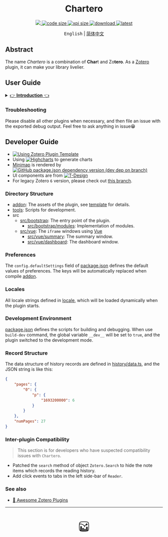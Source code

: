 <h1 align='center'>Chartero</h1>
<p align='center'>
    <a href="https://app.codacy.com/gh/volatile-static/Chartero/dashboard?utm_source=gh&utm_medium=referral&utm_content=&utm_campaign=Badge_grade">
        <img src="https://app.codacy.com/project/badge/Grade/e9a03b20fb90462180218819b41eb34d" />
    </a>
    <a href='../src/'>
        <img src='https://img.shields.io/github/languages/code-size/volatile-static/Chartero?logo=vuedotjs' alt='code size' />
    </a>
    <a href='https://github.com/volatile-static/Chartero/releases/latest/download/chartero.xpi'>
        <img src='https://img.shields.io/badge/dynamic/json?url=https%3A%2F%2Fapi.github.com%2Frepos%2Fvolatile-static%2FChartero%2Freleases%2Flatest&query=%24.assets%5B0%5D.size&suffix=%20Bytes&label=XPI&logo=Zotero&logoColor=%23CC2936' alt='xpi size' />
    </a>
    <a href='https://github.com/volatile-static/Chartero/releases'>
        <img src="https://img.shields.io/github/downloads/volatile-static/Chartero/total?logo=github" alt='download' />
    </a>
    <a href='https://github.com/volatile-static/Chartero/releases/latest/'>
        <img src="https://img.shields.io/github/downloads/volatile-static/Chartero/latest/total" alt='latest' />
    </a> 
</p>
<p align='center'>
    <kbd>English</kbd> | <a href='doc/readme.Md'>简体中文</a>
</p>

## Abstract

The name _Chartero_ is a combination of **Char**t and Zo**tero**. As a [Zotero](https://www.zotero.org/) plugin, it can make your library livelier.

## User Guide

<details>
<summary><u>👉 <b>Introduction</b> 👈</u></summary>

|                   Screenshots                   | Features                                                                                                                      |
| :---------------------------------------------: | :---------------------------------------------------------------------------------------------------------------------------- |
|      ![history recording](doc/record.jpg)       | The kernel of `Chartero`. It records page numbers and timestamps when you read.                                               |
|         ![open recent](doc/recent.png)          | In the main menu `File`, you can open the recently read documents.                                                            |
|            ![column](doc/column.png)            | In `items tree` of library view, you can add a column to show reading progress.                                               |
|         ![dashboard](doc/dashboard.jpg)         | Illustrates all information about a `top-level item`. Updating as soon as record changes when in a `Reader`.                  |
|           ![summary](doc/summary.jpg)           | Summary of two or more `items`. _Will not_ be loaded if the number of selected items is larger than you set in preferences.   |
|           ![minimap](doc/minimap.gif)           | Besides the scrollbar of `Reader`(PDF and ePub), gray scale blocks for read pages and color strips for annotations.           |
| ![images](doc/images.png) ![more](doc/more.png) | At the left side-bar of `Reader`, you can see all images in the current document. Click to navigate and double-click to copy. |

</details>

### Troubleshooting

Please disable all other plugins when necessary, and then file an issue with the exported debug output. Feel free to ask anything in issue😁

## Developer Guide

-   [![Using Zotero Plugin Template](https://img.shields.io/badge/Using-Zotero%20Plugin%20Template-blue?style=flat-square&logo=github)](https://github.com/windingwind/zotero-plugin-template)
-   Using [![Highcharts](https://img.shields.io/github/package-json/dependency-version/volatile-static/Chartero/highcharts?logo=npm)](https://www.npmjs.com/package/highcharts) to generate charts
-   [Minimap](src/bootstrap/modules/minimap/) is rendered by [![GitHub package.json dependency version (dev dep on branch)](https://img.shields.io/github/package-json/dependency-version/volatile-static/chartero/dev/%40types%2Freact?logo=npm)](https://17.reactjs.org/)
-   UI components are from [![T-Design](https://img.shields.io/github/package-json/dependency-version/volatile-static/Chartero/tdesign-vue-next?logo=npm)](https://tdesign.tencent.com/vue-next)
-   For legacy Zotero `6` version, please check out [this branch](https://github.com/volatile-static/Chartero/tree/js_overlay).

### Directory Structure

-   [addon](addon): The assets of the plugin, see [template](https://github.com/windingwind/zotero-plugin-template) for details.
-   [tools](tools): Scripts for development.
-   src
    -   [src/bootstrap](src/bootstrap): The entry point of the plugin.
        -   [src/bootstrap/modules](src/bootstrap/modules): Implementation of modules.
    -   [src/vue](src/vue): The `iframe` windows using [Vue](https://v3.vuejs.org/)
        -   [src/vue/summary](src/vue/summary): The summary window.
        -   [src/vue/dashboard](src/vue/dashboard): The dashboard window.

### Preferences

The `config.defaultSettings` field of [package.json](package.json) defines the default values of preferences. The keys will be automatically replaced when compile [addon](addon).

### Locales

All locale strings defined in [locale](addon/locale), which will be loaded dynamically when the plugin starts.

### Development Environment

[package.json](package.json) defines the scripts for building and debugging. When use `build-dev` command, the global variable `__dev__` will be set to `true`, and the plugin switched to the development mode.

### Record Structure

The data structure of history records are defined in [history/data.ts](src/bootstrap/modules/history/data.ts), and the JSON string is like this:

```json
{
    "pages": {
        "0": {
            "p": {
                "1693200000": 6
            }
        }
    },
    "numPages": 27
}
```

### Inter-plugin Compatibility

> This section is for developers who have suspected compatibility issues with `Chartero`.

-   Patched the `search` method of object `Zotero.Search` to hide the note items which records the reading history.
-   Add click events to tabs in the left side-bar of `Reader`.

### See also

-   [🤩 Awesome Zotero Plugins](https://plugins.zotero-chinese.com/charts.html)

---

<br />
<p align='center'><img src='addon/content/icons/icon32.png' alt='icon' /></p>
